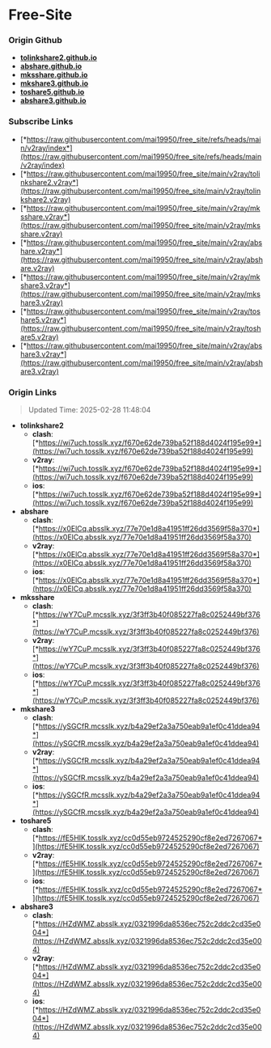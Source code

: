 # Free-Site

### Origin Github

- [**tolinkshare2.github.io**](https://github.com/tolinkshare2/tolinkshare2.github.io)
- [**abshare.github.io**](https://github.com/abshare/abshare.github.io)
- [**mksshare.github.io**](https://github.com/mksshare/mksshare.github.io)
- [**mkshare3.github.io**](https://github.com/mkshare3/mkshare3.github.io)
- [**toshare5.github.io**](https://github.com/toshare5/toshare5.github.io)
- [**abshare3.github.io**](https://github.com/abshare3/abshare3.github.io)

### Subscribe Links

- [*https://raw.githubusercontent.com/mai19950/free_site/refs/heads/main/v2ray/index*](https://raw.githubusercontent.com/mai19950/free_site/refs/heads/main/v2ray/index)
- [*https://raw.githubusercontent.com/mai19950/free_site/main/v2ray/tolinkshare2.v2ray*](https://raw.githubusercontent.com/mai19950/free_site/main/v2ray/tolinkshare2.v2ray)
- [*https://raw.githubusercontent.com/mai19950/free_site/main/v2ray/mksshare.v2ray*](https://raw.githubusercontent.com/mai19950/free_site/main/v2ray/mksshare.v2ray)
- [*https://raw.githubusercontent.com/mai19950/free_site/main/v2ray/abshare.v2ray*](https://raw.githubusercontent.com/mai19950/free_site/main/v2ray/abshare.v2ray)
- [*https://raw.githubusercontent.com/mai19950/free_site/main/v2ray/mkshare3.v2ray*](https://raw.githubusercontent.com/mai19950/free_site/main/v2ray/mkshare3.v2ray)
- [*https://raw.githubusercontent.com/mai19950/free_site/main/v2ray/toshare5.v2ray*](https://raw.githubusercontent.com/mai19950/free_site/main/v2ray/toshare5.v2ray)
- [*https://raw.githubusercontent.com/mai19950/free_site/main/v2ray/abshare3.v2ray*](https://raw.githubusercontent.com/mai19950/free_site/main/v2ray/abshare3.v2ray)

### Origin Links

> Updated Time: 2025-02-28 11:48:04

- **tolinkshare2**
  - **clash**: [*https://wi7uch.tosslk.xyz/f670e62de739ba52f188d4024f195e99*](https://wi7uch.tosslk.xyz/f670e62de739ba52f188d4024f195e99)
  - **v2ray**: [*https://wi7uch.tosslk.xyz/f670e62de739ba52f188d4024f195e99*](https://wi7uch.tosslk.xyz/f670e62de739ba52f188d4024f195e99)
  - **ios**: [*https://wi7uch.tosslk.xyz/f670e62de739ba52f188d4024f195e99*](https://wi7uch.tosslk.xyz/f670e62de739ba52f188d4024f195e99)
- **abshare**
  - **clash**: [*https://x0ElCq.absslk.xyz/77e70e1d8a41951ff26dd3569f58a370*](https://x0ElCq.absslk.xyz/77e70e1d8a41951ff26dd3569f58a370)
  - **v2ray**: [*https://x0ElCq.absslk.xyz/77e70e1d8a41951ff26dd3569f58a370*](https://x0ElCq.absslk.xyz/77e70e1d8a41951ff26dd3569f58a370)
  - **ios**: [*https://x0ElCq.absslk.xyz/77e70e1d8a41951ff26dd3569f58a370*](https://x0ElCq.absslk.xyz/77e70e1d8a41951ff26dd3569f58a370)
- **mksshare**
  - **clash**: [*https://wY7CuP.mcsslk.xyz/3f3ff3b40f085227fa8c0252449bf376*](https://wY7CuP.mcsslk.xyz/3f3ff3b40f085227fa8c0252449bf376)
  - **v2ray**: [*https://wY7CuP.mcsslk.xyz/3f3ff3b40f085227fa8c0252449bf376*](https://wY7CuP.mcsslk.xyz/3f3ff3b40f085227fa8c0252449bf376)
  - **ios**: [*https://wY7CuP.mcsslk.xyz/3f3ff3b40f085227fa8c0252449bf376*](https://wY7CuP.mcsslk.xyz/3f3ff3b40f085227fa8c0252449bf376)
- **mkshare3**
  - **clash**: [*https://ySGCfR.mcsslk.xyz/b4a29ef2a3a750eab9a1ef0c41ddea94*](https://ySGCfR.mcsslk.xyz/b4a29ef2a3a750eab9a1ef0c41ddea94)
  - **v2ray**: [*https://ySGCfR.mcsslk.xyz/b4a29ef2a3a750eab9a1ef0c41ddea94*](https://ySGCfR.mcsslk.xyz/b4a29ef2a3a750eab9a1ef0c41ddea94)
  - **ios**: [*https://ySGCfR.mcsslk.xyz/b4a29ef2a3a750eab9a1ef0c41ddea94*](https://ySGCfR.mcsslk.xyz/b4a29ef2a3a750eab9a1ef0c41ddea94)
- **toshare5**
  - **clash**: [*https://fE5HIK.tosslk.xyz/cc0d55eb9724525290cf8e2ed7267067*](https://fE5HIK.tosslk.xyz/cc0d55eb9724525290cf8e2ed7267067)
  - **v2ray**: [*https://fE5HIK.tosslk.xyz/cc0d55eb9724525290cf8e2ed7267067*](https://fE5HIK.tosslk.xyz/cc0d55eb9724525290cf8e2ed7267067)
  - **ios**: [*https://fE5HIK.tosslk.xyz/cc0d55eb9724525290cf8e2ed7267067*](https://fE5HIK.tosslk.xyz/cc0d55eb9724525290cf8e2ed7267067)
- **abshare3**
  - **clash**: [*https://HZdWMZ.absslk.xyz/0321996da8536ec752c2ddc2cd35e004*](https://HZdWMZ.absslk.xyz/0321996da8536ec752c2ddc2cd35e004)
  - **v2ray**: [*https://HZdWMZ.absslk.xyz/0321996da8536ec752c2ddc2cd35e004*](https://HZdWMZ.absslk.xyz/0321996da8536ec752c2ddc2cd35e004)
  - **ios**: [*https://HZdWMZ.absslk.xyz/0321996da8536ec752c2ddc2cd35e004*](https://HZdWMZ.absslk.xyz/0321996da8536ec752c2ddc2cd35e004)
